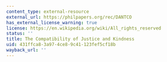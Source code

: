 ```yaml
---
content_type: external-resource
external_url: https://philpapers.org/rec/DANTCO
has_external_license_warning: true
license: https://en.wikipedia.org/wiki/All_rights_reserved
status: ''
title: The Compatibility of Justice and Kindness
uid: 431ffca8-3a97-4ce8-9c41-123fef5cf18b
wayback_url: ''
---
```


